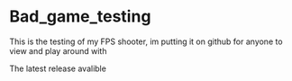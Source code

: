 # Bad_game_testing
This is the testing of my FPS shooter,
im putting it on github for anyone to view and play around with

The latest release avalible 
